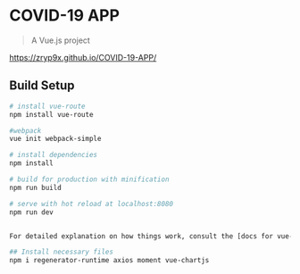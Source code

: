# COVID-19 APP

> A Vue.js project

https://zryp9x.github.io/COVID-19-APP/

## Build Setup

``` bash
# install vue-route
npm install vue-route

#webpack
vue init webpack-simple

# install dependencies
npm install

# build for production with minification
npm run build

# serve with hot reload at localhost:8080
npm run dev


For detailed explanation on how things work, consult the [docs for vue-loader](http://vuejs.github.io/vue-loader).

## Install necessary files
npm i regenerator-runtime axios moment vue-chartjs
